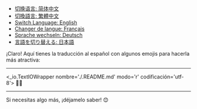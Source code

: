 - [切换语言: 简体中文](/README.md)
- [切換語言: 繁體中文](/README/README_繁体中文.md)
- [Switch Language: English](/README/README_English.md)
- [Changer de langue: Français](/README/README_Français.md)
- [Sprache wechseln: Deutsch](/README/README_Deutsch.md)
- [言語を切り替える: 日本語](/README/README_日本語.md)

¡Claro! Aquí tienes la traducción al español con algunos emojis para hacerla más atractiva:

---

<_io.TextIOWrapper nombre='./.README.md' modo='r' codificación='utf-8'> 📄✨

--- 

Si necesitas algo más, ¡déjamelo saber! 😊